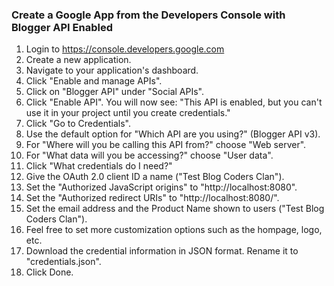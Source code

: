 ### Create a Google App from the Developers Console with Blogger API Enabled

1. Login to https://console.developers.google.com
2. Create a new application.
3. Navigate to your application's dashboard.
4. Click "Enable and manage APIs".
5. Click on "Blogger API" under "Social APIs".
6. Click "Enable API". You will now see: "This API is enabled, but you can't use it in your project until you create credentials."
7. Click "Go to Credentials".
8. Use the default option for "Which API are you using?" (Blogger API v3).
9. For "Where will you be calling this API from?" choose "Web server".
10. For "What data will you be accessing?" choose "User data".
11. Click "What credentials do I need?"
12. Give the OAuth 2.0 client ID a name ("Test Blog Coders Clan").
13. Set the "Authorized JavaScript origins" to "http://localhost:8080".
14. Set the "Authorized redirect URIs" to "http://localhost:8080/".
15. Set the email address and the Product Name shown to users ("Test Blog Coders Clan").
16. Feel free to set more customization options such as the hompage, logo, etc.
17. Download the credential information in JSON format. Rename it to "credentials.json".
18. Click Done.
